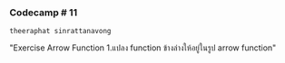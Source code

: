 ### Codecamp # 11
    theeraphat sinrattanavong
    
"Exercise Arrow Function
1.แปลง function ข้างล่างให้อยู่ในรูป arrow function"